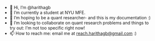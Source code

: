 - 👋 Hi, I’m @harithagb
- 👀 I’m currently a student at NYU MFE.
- 🌱 I’m hoping to be a quant researcher- and this is my documentation :)
- 💞️ I’m looking to collaborate on quant research problems and things to try out: I'm not too specific right now!
- 📫 How to reach me: email me at reach.harithagb@gmail.com :)

<!---
harithagb/harithagb is a ✨ special ✨ repository because its `README.md` (this file) appears on your GitHub profile.
You can click the Preview link to take a look at your changes.
--->

